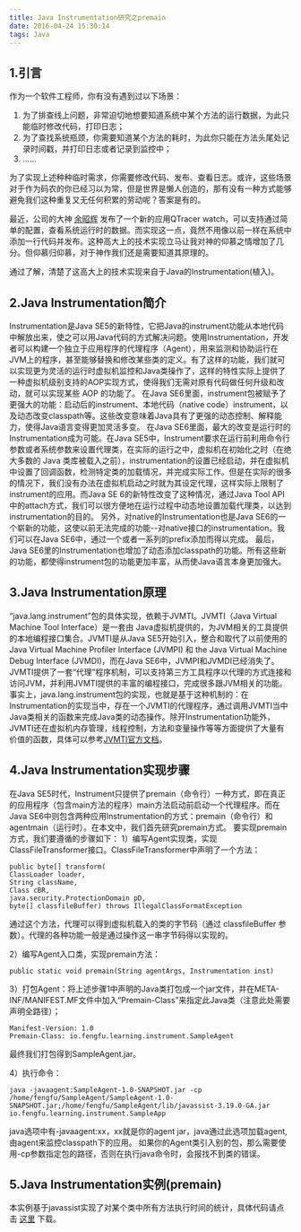 ```yaml
---
title: Java Instrumentation研究之premain
date: 2016-04-24 15:30:14
tags: Java
---
```


## 1.引言 ##
作为一个软件工程师，你有没有遇到过以下场景：

1. 为了排查线上问题，非常迫切地想要知道系统中某个方法的运行数据，为此只能临时修改代码，打印日志；
2. 为了查找系统瓶颈，你需要知道某个方法的耗时，为此你只能在方法头尾处记录时间戳，并打印日志或者记录到监控中；
3. ……

为了实现上述种种临时需求，你需要修改代码、发布、查看日志。或许，这些场景对于作为码农的你已经习以为常，但是世界是懒人创造的，那有没有一种方式能够避免我们这种重复又无任何积累的劳动呢？答案是有的。

最近，公司的大神 [余昭辉](http://www.cnblogs.com/yuyijq/) 发布了一个新的应用QTracer watch，可以支持通过简单的配置，查看系统运行时的数据。而实现这一点，竟然不用像以前一样在系统中添加一行代码并发布。这种高大上的技术实现立马让我对神的仰慕之情增加了几分。但仰慕归仰慕，对于神作我们还是需要知道其原理的。

通过了解，清楚了这高大上的技术实现来自于Java的Instrumentation(植入)。

## 2.Java Instrumentation简介 ##

Instrumentation是Java SE5的新特性，它把Java的instrument功能从本地代码中解放出来，使之可以用Java代码的方式解决问题。使用Instrumentation，开发者可以构建一个独立于应用程序的代理程序（Agent），用来监测和协助运行在JVM上的程序，甚至能够替换和修改某些类的定义。有了这样的功能，我们就可以实现更为灵活的运行时虚拟机监控和Java类操作了，这样的特性实际上提供了一种虚拟机级别支持的AOP实现方式，使得我们无需对原有代码做任何升级和改动，就可以实现某些 AOP 的功能了。
在Java SE6里面，instrument包被赋予了更强大的功能：启动后的instrument、本地代码（native code）instrument，以及动态改变classpath等。这些改变意味着Java具有了更强的动态控制、解释能力，使得Java语言变得更加灵活多变。
在Java SE6里面，最大的改变是运行时的Instrumentation成为可能。在Java SE5中，Instrument要求在运行前利用命令行参数或者系统参数来设置代理类，在实际的运行之中，虚拟机在初始化之时（在绝大多数的 Java 类库被载入之前），instrumentation的设置已经启动，并在虚拟机中设置了回调函数，检测特定类的加载情况，并完成实际工作。但是在实际的很多的情况下，我们没有办法在虚拟机启动之时就为其设定代理，这样实际上限制了instrument的应用。而Java SE 6的新特性改变了这种情况，通过Java Tool API中的attach方式，我们可以很方便地在运行过程中动态地设置加载代理类，以达到 instrumentation的目的。
另外，对native的Instrumentation也是Java SE6的一个崭新的功能，这使以前无法完成的功能--对native接口的instrumentation。我们可以在Java SE6中，通过一个或者一系列的prefix添加而得以完成。
最后，Java SE6里的Instrumentation也增加了动态添加classpath的功能。所有这些新的功能，都使得instrument包的功能更加丰富，从而使Java语言本身更加强大。

## 3.Java Instrumentation原理 ##

“java.lang.instrument”包的具体实现，依赖于JVMTI。JVMTI（Java Virtual Machine Tool Interface）是一套由 Java虚拟机提供的，为JVM相关的工具提供的本地编程接口集合。JVMTI是从Java SE5开始引入，整合和取代了以前使用的 Java Virtual Machine Profiler Interface (JVMPI) 和 the Java Virtual Machine Debug Interface (JVMDI)，而在Java SE6中，JVMPI和JVMDI已经消失了。JVMTI提供了一套“代理”程序机制，可以支持第三方工具程序以代理的方式连接和访问JVM，并利用JVMTI提供的丰富的编程接口，完成很多跟JVM相关的功能。事实上，java.lang.instrument包的实现，也就是基于这种机制的：在Instrumentation的实现当中，存在一个JVMTI的代理程序，通过调用JVMTI当中Java类相关的函数来完成Java类的动态操作。除开Instrumentation功能外，JVMTI还在虚拟机内存管理，线程控制，方法和变量操作等等方面提供了大量有价值的函数，具体可以参考[JVMTI官方文档](http://docs.oracle.com/javase/7/docs/platform/jvmti/jvmti.html)。

## 4.Java Instrumentation实现步骤 ##

在Java SE5时代，Instrument只提供了premain（命令行）一种方式，即在真正的应用程序（包含main方法的程序）main方法启动前启动一个代理程序。而在Java SE6中则包含两种应用Instrumentation的方式：premain（命令行）和agentmain（运行时）。在本文中，我们首先研究premain方式。
要实现premain方式，我们要遵循的步骤如下：
1）编写Agent实现类，实现ClassFileTransformer接口。ClassFileTransformer中声明了一个方法：

    public byte[] transform(
    ClassLoader loader, 
    String className, 
    Class cBR, 
    java.security.ProtectionDomain pD, 
    byte[] classfileBuffer) throws IllegalClassFormatException

通过这个方法，代理可以得到虚拟机载入的类的字节码（通过 classfileBuffer 参数）。代理的各种功能一般是通过操作这一串字节码得以实现的。

2）编写Agent入口类，实现premain方法：

    public static void premain(String agentArgs, Instrumentation inst)

3）打包Agent：将上述步骤1中声明的Java类打包成一个jar文件，并在META-INF/MANIFEST.MF文件中加入“Premain-Class”来指定此Java类（注意此处需要声明全路径）；

    Manifest-Version: 1.0
    Premain-Class: io.fengfu.learning.instrument.SampleAgent

最终我们打包得到SampleAgent.jar。

4）执行命令：

    java -javaagent:SampleAgent-1.0-SNAPSHOT.jar -cp /home/fengfu/SampleAgent/SampleAgent-1.0-SNAPSHOT.jar;/home/fengfu/SampleAgent/lib/javassist-3.19.0-GA.jar io.fengfu.learning.instrument.SampleApp

java选项中有-javaagent:xx，xx就是你的agent jar，java通过此选项加载agent,由agent来监控classpath下的应用。
如果你的Agent类引入别的包，那么需要使用-cp参数指定包的路径，否则在执行java命令时，会报找不到类的错误。

## 5.Java Instrumentation实例(premain) ##

本实例基于javassist实现了对某个类中所有方法执行时间的统计，具体代码请点击 [这里](http://fengfu.io/attach/SampleAgent.zip) 下载。